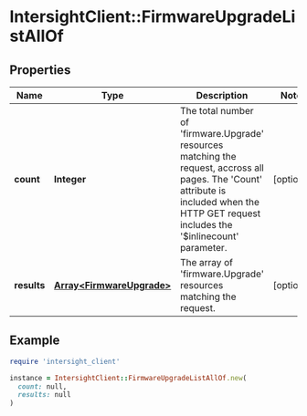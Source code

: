 # IntersightClient::FirmwareUpgradeListAllOf

## Properties

| Name | Type | Description | Notes |
| ---- | ---- | ----------- | ----- |
| **count** | **Integer** | The total number of &#39;firmware.Upgrade&#39; resources matching the request, accross all pages. The &#39;Count&#39; attribute is included when the HTTP GET request includes the &#39;$inlinecount&#39; parameter. | [optional] |
| **results** | [**Array&lt;FirmwareUpgrade&gt;**](FirmwareUpgrade.md) | The array of &#39;firmware.Upgrade&#39; resources matching the request. | [optional] |

## Example

```ruby
require 'intersight_client'

instance = IntersightClient::FirmwareUpgradeListAllOf.new(
  count: null,
  results: null
)
```

